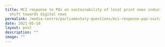 ```yaml
---
title: MCI response to PQs on sustainability of local print news industry amidst
  shift towards digital news
permalink: /media-centre/parliamentary-questions/mci-response-pqs-sustainability-local-print-news-industry/
date: 2021-05-10
layout: post
description: ""
image: ""
---
```

